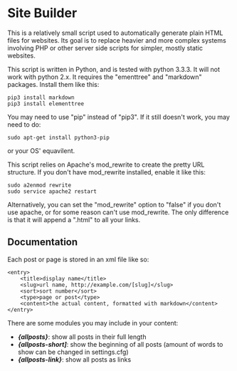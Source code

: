 Site Builder
============

This is a relatively small script used to automatically generate plain HTML files for websites. Its goal is to replace heavier and more complex systems involving PHP or other server side scripts for simpler, mostly static websites.

This script is written in Python, and is tested with python 3.3.3. It will not work with python 2.x. It requires the "ementtree" and "markdown" packages. Install them like this:

	pip3 install markdown
	pip3 install elementtree

You may need to use "pip" instead of "pip3". If it still doesn't work, you may need to do:

	sudo apt-get install python3-pip

or your OS' equavilent.

This script relies on Apache's mod_rewrite to create the pretty URL structure. If you don't have mod_rewrite installed, enable it like this:

	sudo a2enmod rewrite
	sudo service apache2 restart

Alternatively, you can set the "mod_rewrite" option to "false" if you don't use apache, or for some reason can't use mod_rewrite. The only difference is that it will append a ".html" to all your links.

Documentation
-------------
Each post or page is stored in an xml file like so:

	<entry>
		<title>display name</title>
		<slug>url name, http://example.com/[slug]</slug>
		<sort>sort number</sort>
		<type>page or post</type>
		<content>the actual content, formatted with markdown</content> 
	</entry>

There are some modules you may include in your content:
* ***{allposts}***: show all posts in their full length
* ***{allposts-short]***: show the beginning of all posts (amount of words to show can be changed in settings.cfg)
* ***{allposts-link}***: show all posts as links
